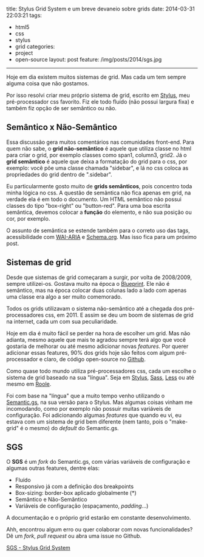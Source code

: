 title: Stylus Grid System e um breve devaneio sobre grids
date: 2014-03-31 22:03:21
tags: 
- html5
- css
- stylus
- grid
categories: 
- project
- open-source
layout: post
feature: /img/posts/2014/sgs.jpg
---

Hoje em dia existem muitos sistemas de grid. Mas cada um tem sempre alguma coisa que não gostamos.

<!-- more -->

Por isso resolvi criar meu próprio sistema de grid, escrito em [Stylus](http://learnboost.github.io/stylus/), meu pré-processador css favorito. Fiz ele todo fluído (não possui largura fixa) e também fiz opção de ser semântico ou não.

## Semântico x Não-Semântico

Essa discussão gera muitos comentários nas comunidades front-end. Para quem não sabe, o **grid não-semântico** é aquele que utiliza classe no html para criar o grid, por exemplo classes como span1, column3, grid2. Já o **grid semântico** é aquele que deixa a formatação do grid para o css, por exemplo: você põe uma classe chamada "sidebar", e lá no css coloca as propriedades do grid dentro de ".sidebar".

Eu particularmente gosto muito de **grids semânticos**, pois concentro toda minha lógica no css. A questão de semântica não fica apenas em grid, na verdade ela é em todo o documento. Um HTML semântico não possui classes do tipo "box-right" ou "button-red". Para uma boa escrita semântica, devemos colocar a **função** do elemento, e não sua posição ou cor, por exemplo.

O assunto de semântica se estende também para o correto uso das tags, acessibilidade com [WAI-ARIA](http://www.w3.org/WAI/intro/aria) e [Schema.org](https://schema.org/). Mas isso fica para um próximo post.

## Sistemas de grid

Desde que sistemas de grid começaram a surgir, por volta de 2008/2009, sempre utilizei-os. Gostava muito na época o [Blueprint](http://www.blueprintcss.org/). Ele não é semântico, mas na época colocar duas colunas lado a lado com apenas uma classe era algo a ser muito comemorado.

Todos os grids utilizavam o sistema não-semântico até a chegada dos pré-processadores css, em 2011. E assim se deu um boom de sistemas de grid na internet, cada um com sua peculiaridade.

Hoje em dia é muito fácil se perder na hora de escolher um grid. Mas não adianta, mesmo aquele que mais te agradou sempre terá algo que você gostaria de melhorar ou até mesmo adicionar novas *features*. Por querer adicionar essas features, 90% dos grids hoje são feitos com algum pré-processador e claro, de código open-source no [Github](https://github.com).

Como quase todo mundo utiliza pré-processadores css, cada um escolhe o sistema de grid baseado na sua "língua". Seja em [Stylus](http://learnboost.github.io/stylus/), [Sass](http://sass-lang.com/), [Less](http://lesscss.org/) ou até mesmo em [Roole](http://roole.org/).

Foi com base na "língua" que a muito tempo venho utilizando o [Semantic.gs](http://semantic.gs), na sua versão para o Stylus. Mas algumas coisas vinham me incomodando, como por exemplo não possuir muitas variáveis de configuração. Foi adicionando algumas *features* que quando eu vi, eu estava com um sistema de grid bem diferente (nem tanto, pois o "make-grid" é o mesmo) do *default* do Semantic.gs.

## SGS

O **SGS** é um *fork* do Semantic.gs, com várias variáveis de configuração e algumas outras features, dentre elas:

- Fluído
- Responsivo já com a definição dos breakpoints
- Box-sizing: border-box aplicado globalmente (*)
- Semântico e Não-Semântico
- Variáveis de configuração (espaçamento, *padding*...)


A documentação e o próprio grid estarão em constante desenvolvimento.

Ahh, encontrou algum erro ou quer colaborar com novas funcionalidades? Dê um *fork*, *pull request* ou abra uma issue no Github.

<a href="http://diogomoretti.github.io/sgs/" class="btn btn-info"><i class="fa fa-share"></i>SGS - Stylus Grid System</a>